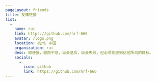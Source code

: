 ```yaml
---
pageLayout: friends
title: 友情链接
list:
  -
    name: rui
    link: https://github.com/hrf-666
    avatar: /logo.png
    location: 杭州，中国
    organization: rui
    desc: 即使慢，驰而不息，纵会落后，纵会失败，但必须能够到达他所向的目标。
    socials:
      -
        icon: github
        link: https://github.com/hrf-666
---
```

<AllFriendContent/>
